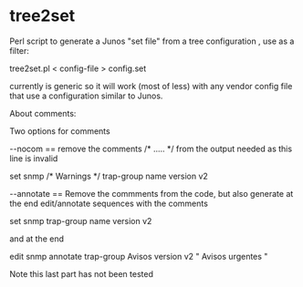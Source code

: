 tree2set
========

Perl script to generate a Junos "set file" from a tree configuration , use as a filter:

 tree2set.pl < config-file > config.set

currently is generic so it will work (most of less) with any vendor config file that use a configuration similar to  Junos.

About comments:

Two options for comments

--nocom == remove the comments /\* ..... \*/ from the output needed as this line is invalid

set snmp /\* Warnings  \*/ trap-group name version v2

--annotate == Remove the commments from the code, but also generate at the end edit/annotate sequences  with the comments

set snmp  trap-group name  version v2

and at the end

edit snmp
annotate   trap-group Avisos version v2  " Avisos urgentes "

Note this last part has not been tested

